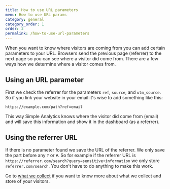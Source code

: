 ```yaml
---
title: How to use URL parameters
menu: How to use URL params
category: general
category_order: 1
order: 3
permalink: /how-to-use-url-parameters
---
```


When you want to know where visitors are coming from you can add certain parameters to your URL. Browsers send the previous page (referrer) to the next page so you can see where a visitor did come from. There are a few ways how we determine where a visitor comes from.

## Using an URL parameter

First we check the referrer for the parameters `ref`, `source`, and `utm_source`. So if you link your website in your email it's wise to add something like this:

```
https://example.com/path?ref=email
```

This way Simple Analytics knows where the visitor did come from (email) and will save this information and show it in the dashboard (as a referrer).

## Using the referrer URL

If there is no parameter found we save the URL of the referrer. We only save the part before any `?` or `#`. So for example if the referrer URL is `https://referrer.com/search?query=sensitive+information` we only store `referrer.com/search`. You don't have to do anything to make this work.

Go to [what we collect](/what-we-collect) if you want to know more about what we collect and store of your visitors.
